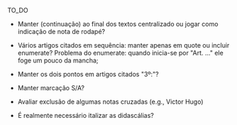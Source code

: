 TO_DO

+ Manter (continuação) ao final dos textos centralizado ou jogar como indicação de nota de rodapé?

+ Vários artigos citados em sequência: manter apenas em quote ou incluir enumerate? Problema do enumerate: quando inicia-se por "Art. ..." ele foge um pouco da mancha;

+ Manter os dois pontos em artigos citados "3º:"?

+ Manter marcação S/A?

+ Avaliar exclusão de algumas notas cruzadas (e.g., Victor Hugo)

+ É realmente necessário italizar as didascálias?